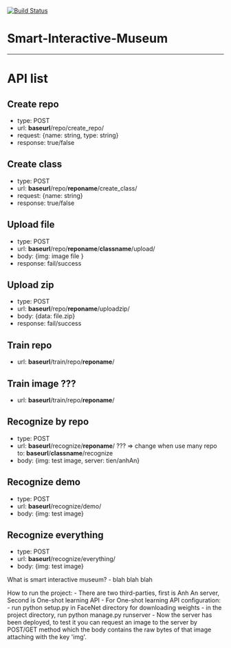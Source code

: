 [![Build Status](https://travis-ci.com/chequochuu/Smart-Interactive-Museum.svg?token=zqCLPftiBUBoP2cktddN&branch=server)](https://travis-ci.com/chequochuu/Smart-Interactive-Museum)
# Smart-Interactive-Museum
-------------------------

# API list

## Create repo

- type: POST
- url: **baseurl**/repo/create_repo/
- request: {name: string, type: string}
- response: true/false

## Create class

- type: POST
- url: **baseurl**/repo/**reponame**/create_class/
- request: {name: string}
- response: true/false

## Upload file

- type: POST
- url: **baseurl**/repo/**reponame**/**classname**/upload/
- body: {img: image file }
- response: fail/success

## Upload zip

- type: POST
- url: **baseurl**/repo/**reponame**/uploadzip/
- body: {data: file.zip}
- response: fail/success

## Train repo

- url: **baseurl**/train/repo/**reponame**/

## Train image ???

- url: **baseurl**/train/repo/**reponame**/

## Recognize by repo

- type: POST
- url: **baseurl**/recognize/**reponame**/      ??? => change when use many repo to: **baseurl**/**classname**/recognize
- body: {img: test image, server: tien/anhAn}

## Recognize demo

- type: POST
- url: **baseurl**/recognize/demo/
- body: {img: test image}

## Recognize everything

- type: POST
- url: **baseurl**/recognize/everything/
- body: {img: test image}


What is smart interactive museum?
    - blah blah blah

How to run the project:
    - There are two third-parties, first is Anh An server, Second is One-shot learning API
    - For One-shot learning API configuration:
        - run python setup.py in FaceNet directory for downloading weights
        - in the project directory, run python manage.py runserver
        - Now the server has been deployed, to test it you can request an image to the server by POST/GET method which the body contains the raw bytes of that image attaching with the key 'img'.


